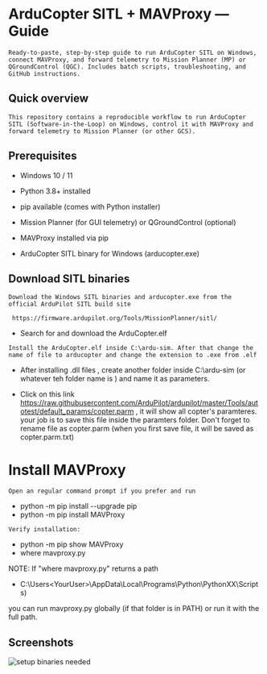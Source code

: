 # ArduCopter SITL + MAVProxy — Guide

```Ready-to-paste, step-by-step guide to run ArduCopter SITL on Windows, connect MAVProxy, and forward telemetry to Mission Planner (MP) or QGroundControl (QGC). Includes batch scripts, troubleshooting, and GitHub instructions.```

## Quick overview

```This repository contains a reproducible workflow to run ArduCopter SITL (Software-in-the-Loop) on Windows, control it with MAVProxy and forward telemetry to Mission Planner (or other GCS).```


## Prerequisites
* Windows 10 / 11 

* Python 3.8+ installed 

* pip available (comes with Python installer)

* Mission Planner (for GUI telemetry) or QGroundControl (optional)

* MAVProxy installed via pip

* ArduCopter SITL binary for Windows (arducopter.exe)

## Download SITL binaries

```Download the Windows SITL binaries and arducopter.exe from the official ArduPilot SITL build site```

``` https://firmware.ardupilot.org/Tools/MissionPlanner/sitl/```

* Search for and download the ArduCopter.elf

```Install the ArduCopter.elf inside C:\ardu-sim. After that change the name of file to arducopter and change the extension to .exe from .elf```

* After installing .dll files , create another folder inside C:\ardu-sim (or whatever teh folder name is ) and name it as parameters.

* Click on this link https://raw.githubusercontent.com/ArduPilot/ardupilot/master/Tools/autotest/default_params/copter.parm , it will show all copter's paramteres. your job is to save this file inside the paramters folder. Don't forget to rename file as copter.parm (when you first save file, it will be saved as copter.parm.txt)


# Install MAVProxy

```Open an regular command prompt if you prefer and run```
* python -m pip install --upgrade pip
* python -m pip install MAVProxy

```Verify installation:```
* python -m pip show MAVProxy
* where mavproxy.py

NOTE: If "where mavproxy.py" returns a path 
* C:\Users\<YourUser>\AppData\Local\Programs\Python\PythonXX\Scripts\)

you can run mavproxy.py globally (if that folder is in PATH) or run it with the full path.



## Screenshots

![setup binaries needed](screenshots/setup-binaries.png)


